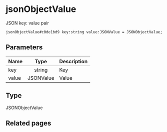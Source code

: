# jsonObjectValue
JSON key: value pair

```
jsonObjectValue#c0de1bd9 key:string value:JSONValue = JSONObjectValue;
```

## Parameters
| Name | Type | Description |
| ---- | :----: | ----------- |
| key | string | Key |
| value | JSONValue | Value |


## Type
JSONObjectValue

## Related pages
